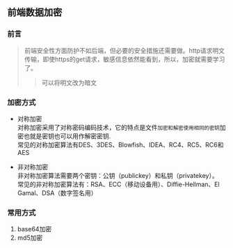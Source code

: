 ## 前端数据加密

### 前言
> 前端安全性方面防护不如后端，但必要的安全措施还需要做。http请求明文传输，即使https的get请求，敏感信息依然能看到，所以，加密就需要学习了。
>> 可以将明文改为暗文

### 加密方式

* 对称加密  
对称加密采用了对称密码编码技术，它的特点是文件`加密和解密使用相同的密钥`加密也就是密钥也可以用作解密密钥.  
常见的对称加密算法有DES、3DES、Blowfish、IDEA、RC4、RC5、RC6和AES

* 非对称加密  
非对称加密算法需要两个密钥：公钥（publickey）和私钥（privatekey）。  
常见的非对称加密算法有：RSA、ECC（移动设备用）、Diffie-Hellman、El Gamal、DSA（数字签名用）


### 常用方式

1. base64加密
2. md5加密
